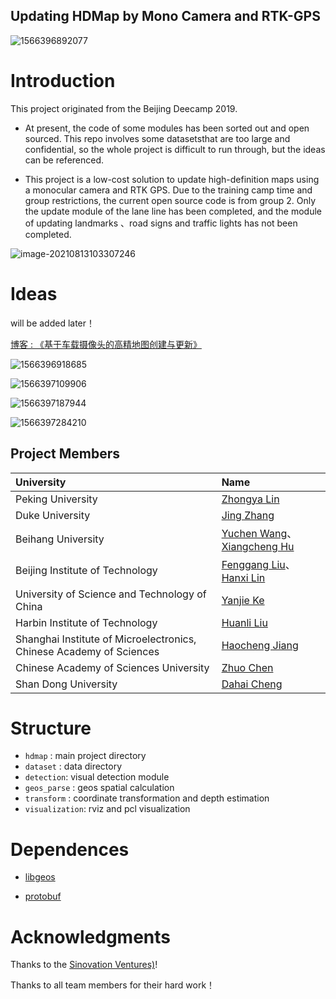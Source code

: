 ## Updating HDMap by Mono Camera and RTK-GPS

![1566396892077](http://xchu.net/2019/08/21/Deecamp%E9%A1%B9%E7%9B%AE%E6%A6%82%E8%BF%B0/1566396892077.png)

# Introduction

 This project originated from the Beijing Deecamp 2019. 

- At present, the code of some modules has been sorted out and open sourced. This repo involves some datasetsthat are too large and confidential, so the whole project is difficult to run through, but the ideas can be referenced.

- This project is a low-cost solution to update high-definition maps using a monocular camera  and RTK GPS. Due to the training camp time and group restrictions, the current open source code is  from group 2.  Only the update module of the lane line has been completed, and the module of updating landmarks 、road signs and traffic lights has not been completed. 

![image-20210813103307246](visualization/README/res.gif)

# Ideas

will be added later！

[博客 : 《基于车载摄像头的高精地图创建与更新》](http://www.xchu.net/2019/08/21/Deecamp%E9%A1%B9%E7%9B%AE%E6%A6%82%E8%BF%B0/)

![1566396918685](http://xchu.net/2019/08/21/Deecamp%E9%A1%B9%E7%9B%AE%E6%A6%82%E8%BF%B0/1566396918685.png)

![1566397109906](http://xchu.net/2019/08/21/Deecamp%E9%A1%B9%E7%9B%AE%E6%A6%82%E8%BF%B0/1566397109906.png)

![1566397187944](http://xchu.net/2019/08/21/Deecamp%E9%A1%B9%E7%9B%AE%E6%A6%82%E8%BF%B0/1566397187944.png)

![1566397284210](http://xchu.net/2019/08/21/Deecamp%E9%A1%B9%E7%9B%AE%E6%A6%82%E8%BF%B0/1566397284210.png)

## Project Members

| University                                                   | Name                                                         |
| :----------------------------------------------------------- | :----------------------------------------------------------- |
| Peking University                                            | [Zhongya Lin](https://github.com/daniallin)                  |
| Duke University                                              | [Jing Zhang](https://github.com/zhangjing1997)               |
| Beihang University                                           | [Yuchen Wang](https://github.com/yohoochen)、[Xiangcheng Hu](https://github.com/JokerJohn) |
| Beijing Institute of Technology                              | [Fenggang Liu](https://github.com/LiuFG)、[Hanxi Lin]()      |
| University of Science and Technology of China                | [Yanjie Ke](https://github.com/USTC-Keyanjie)                |
| Harbin Institute of Technology                               | [Huanli Liu]()                                               |
| Shanghai Institute of Microelectronics, Chinese Academy of Sciences | [Haocheng Jiang](https://github.com/jhch1995)                |
| Chinese Academy of Sciences University                       | [Zhuo Chen]()                                                |
| Shan Dong University                                         | [Dahai Cheng](https://github.com/DaHaiHuha)                  |

# Structure

- `hdmap` : main project directory
- `dataset` : data directory
- `detection`: visual detection module
- `geos_parse` : geos spatial calculation
- `transform` : coordinate transformation and depth estimation
- `visualization`: rviz and pcl visualization

# Dependences

- [libgeos](https://github.com/libgeos/geos.git)

- [protobuf](https://github.com/protocolbuffers/protobuf.git)

# Acknowledgments

Thanks to the  [Sinovation Ventures)](https://www.chuangxin.com/)!

Thanks to all team members for their hard work！
